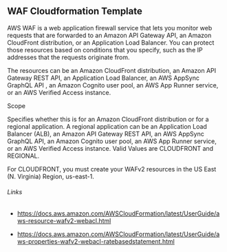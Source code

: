 ## WAF Cloudformation Template

AWS WAF is a web application firewall service that lets you monitor web requests that are forwarded to an Amazon API Gateway API, an Amazon CloudFront distribution, or an Application Load Balancer. You can protect those resources based on conditions that you specify, such as the IP addresses that the requests originate from.

The resources can be an Amazon CloudFront distribution, an Amazon API Gateway REST API, an Application Load Balancer, an AWS AppSync GraphQL API , an Amazon Cognito user pool, an AWS App Runner service, or an AWS Verified Access instance. 

Scope

Specifies whether this is for an Amazon CloudFront distribution or for a regional application. A regional application can be an Application Load Balancer (ALB), an Amazon API Gateway REST API, an AWS AppSync GraphQL API, an Amazon Cognito user pool, an AWS App Runner service, or an AWS Verified Access instance. Valid Values are CLOUDFRONT and REGIONAL.

For CLOUDFRONT, you must create your WAFv2 resources in the US East (N. Virginia) Region, us-east-1.

    
    
###### Links

- https://docs.aws.amazon.com/AWSCloudFormation/latest/UserGuide/aws-resource-wafv2-webacl.html

- https://docs.aws.amazon.com/AWSCloudFormation/latest/UserGuide/aws-properties-wafv2-webacl-ratebasedstatement.html